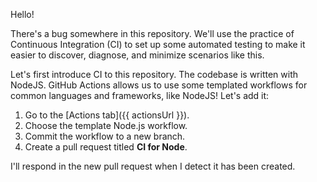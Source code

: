 Hello! 

There's a bug somewhere in this repository. We'll use the practice of Continuous Integration (CI) to set up some automated testing to make it easier to discover, diagnose, and minimize scenarios like this.

Let's first introduce CI to this repository. The codebase is written with NodeJS. GitHub Actions allows us to use some templated workflows for common languages and frameworks, like NodeJS! Let's add it:

1. Go to the [Actions tab]({{ actionsUrl }}).
1. Choose the template Node.js workflow.
1. Commit the workflow to a new branch.
1. Create a pull request titled **CI for Node**.

I'll respond in the new pull request when I detect it has been created.